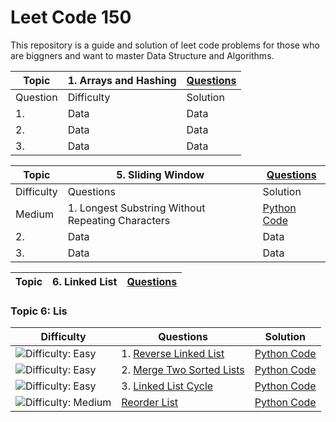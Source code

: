 # Leet Code 150
This repository is a  guide and solution of leet code problems for those who are biggners and want to master Data Structure and Algorithms.

| Topic | 1. Arrays and Hashing | [Questions](https://github.com/MahaZainab/leetcode150/tree/main/Arrays%20and%20Hashing) |
|----------|----------|----------|
| Question | Difficulty | Solution |
| 1.    | Data     | Data     |
| 2.    | Data     | Data     |
| 3.    | Data     | Data     |

| Topic | 5. Sliding Window | [Questions](https://github.com/MahaZainab/leetcode150/tree/main/Sliding%20Window) |
|----------|----------|----------|
|  Difficulty | Questions | Solution |
|  Medium | 1. Longest Substring Without Repeating Characters   | [Python Code](https://github.com/MahaZainab/leetcode150/blob/main/Sliding%20Window/3.%20Longest%20Substring%20Without%20Repeating%20Characters.ipynb)     |
| 2.    | Data     | Data     |
| 3.    | Data     | Data     |


| Topic |  6. Linked List |[Questions](https://github.com/MahaZainab/leetcode150/tree/main/Sliding%20Window) |
|----------|----------|----------|
### Topic 6: Lis

|  Difficulty | Questions | Solution |
|----------|----------|----------|
|  <img src='https://img.shields.io/badge/Easy-Green' alt='Difficulty: Easy' />| 1. [ Reverse Linked List ](https://leetcode.com/problems/reverse-linked-list/description/)  | [Python Code](https://github.com/MahaZainab/leetcode150/blob/main/Linked%20%20List/206.%20Reverse%20Linked%20List.ipynb)     |
| <img src='https://img.shields.io/badge/Easy-Green' alt='Difficulty: Easy' /> | 2. [Merge Two Sorted Lists](https://leetcode.com/problems/merge-two-sorted-lists/description/)    | [Python Code](https://github.com/MahaZainab/leetcode150/blob/main/Linked%20%20List/21.%20Merge%20Two%20Sorted%20Lists.ipynb)     |
|<img src='https://img.shields.io/badge/Easy-Green' alt='Difficulty: Easy' />|3. [Linked List Cycle](https://leetcode.com/problems/linked-list-cycle/description/)|[Python Code](https://github.com/MahaZainab/leetcode150/blob/main/Linked%20%20List/141.%20Linked%20List%20Cycle.ipynb)|
| <img src='https://img.shields.io/badge/Medium-orange' alt='Difficulty: Medium' />  |   [Reorder List](https://leetcode.com/problems/reorder-list/description/) |[Python Code](https://github.com/MahaZainab/leetcode150/blob/main/Linked%20%20List/143.%20Reorder%20List.ipynb)     |
